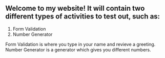 ## Welcome to my website! It will contain two different types of activities to test out, such as:

1. Form Validation
2. Number Generator

Form Validation is where you type in your name and revieve a greeting.
Number Generator is a generator which gives you different numbers.
